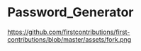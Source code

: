 # Password_Generator
https://github.com/firstcontributions/first-contributions/blob/master/assets/fork.png

